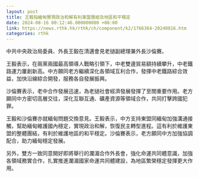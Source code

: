 ```yaml
---
layout: post
title: 王毅指緬甸實現政治和解有利東盟團結及地區和平穩定
date: 2024-08-16 00:12:46.000000000 +08:00
link: https://news.rthk.hk/rthk/ch/component/k2/1766364-20240816.htm
categories: rthk
---
```


中共中央政治局委員、外長王毅在清邁會見老撾副總理兼外長沙倫賽。

王毅表示，在兩黨兩國最高領導人戰略引領下，中老雙邊貿易額持續攀升，中老鐵路運力屢創新高。中方願同老方繼續深化各領域互利合作，發揮中老鐵路綜合效益，加快沿線綜合開發，服務各自發展振興。

沙倫賽表示，老中合作發展迅速，為老撾社會經濟發展發揮了至關重要作用。老方願同中方密切高層交往，深化互聯互通、礦產資源等領域合作，共同打擊跨國犯罪。

王毅和沙倫賽亦就緬甸問題交換意見。王毅表示，中方支持東盟同緬甸加強溝通接觸，幫助緬甸維護國內穩定，實現政治和解，恢復民主轉型進程。這有利於維護東盟的整體團結，有利於維護地區的和平穩定。沙倫賽表示，老方願同中方加強協調配合，助力緬甸穩定發展。

另外，雙方一致同意開好即將舉行的瀾湄合作外長會，強化命運共同體意識，加強各領域務實合作，扎實推進瀾湄國家命運共同體建設，為地區繁榮穩定發揮更大作用。

